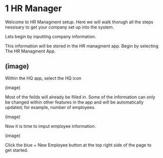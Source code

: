 # 1 HR Manager

Welcome to HR Managment setup. Here we will walk thorugh all the steps nessisary to get your company set up into the system. 

Lets begin by inputting company information.

This information will be stored in the HR managment app. Begin by selecting The HR Managment App.

## (image)

Within the HQ app, select the HQ icon

(image)

Most of the feilds will already be filled in. Some of the information can only be changed within other features in the app and will be automatically updated; for example, number of employees. 



(image)

Now it is time to imput employee information.

(image)

Click the blue + New Employee button at the top right side of the page to get started.